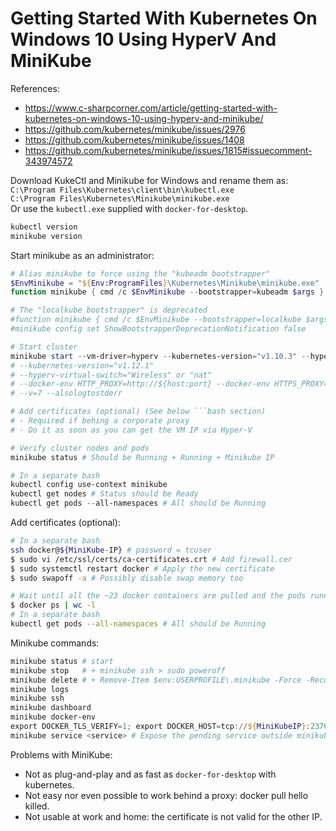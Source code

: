 # Getting Started With Kubernetes On Windows 10 Using HyperV And MiniKube

References:
- https://www.c-sharpcorner.com/article/getting-started-with-kubernetes-on-windows-10-using-hyperv-and-minikube/
- https://github.com/kubernetes/minikube/issues/2976
- https://github.com/kubernetes/minikube/issues/1408
- https://github.com/kubernetes/minikube/issues/1815#issuecomment-343974572

Download KukeCtl and Minikube for Windows and rename them as:<br/>
`C:\Program Files\Kubernetes\client\bin\kubectl.exe`<br/>
`C:\Program Files\Kubernetes\Minikube\minikube.exe`<br/>
Or use the `kubectl.exe` supplied with `docker-for-desktop`.

```bash or powershell
kubectl version
minikube version
```

Start minikube as an administrator:
```powershell
# Alias minikube to force using the "kubeadm bootstrapper"
$EnvMinikube = "${Env:ProgramFiles}\Kubernetes\Minikube\minikube.exe"
function minikube { cmd /c $EnvMinikube --bootstrapper=kubeadm $args }

# The "localkube bootstrapper" is deprecated
#function minikube { cmd /c $EnvMinikube --bootstrapper=localkube $args }
#minikube config set ShowBootstrapperDeprecationNotification false

# Start cluster
minikube start --vm-driver=hyperv --kubernetes-version="v1.10.3" --hyperv-virtual-switch="Ethernet" --memory 4096 --cpus=2
# --kubernetes-version="v1.12.1"
# --hyperv-virtual-switch="Wireless" or "nat"
# --docker-env HTTP_PROXY=http://${host:port} --docker-env HTTPS_PROXY=${https}
# --v=7 --alsologtostderr

# Add certificates (optional) (See below ```bash section)
# - Required if behing a corporate proxy
# - Do it as soon as you can get the VM IP via Hyper-V

# Verify cluster nodes and pods
minikube status # Should be Running + Running + Minikube IP

# In a separate bash
kubectl config use-context minikube
kubectl get nodes # Status should be Ready
kubectl get pods --all-namespaces # All should be Running
```

Add certificates (optional):
```bash
# In a separate bash
ssh docker@${MiniKube-IP} # password = tcuser
$ sudo vi /etc/ssl/certs/ca-certificates.crt # Add firewall.cer
$ sudo systemctl restart docker # Apply the new certificate
$ sudo swapoff -a # Possibly disable swap memory too

# Wait until all the ~23 docker containers are pulled and the pods running
$ docker ps | wc -l
# In a separate bash
kubectl get pods --all-namespaces # All should be Running
```

Minikube commands:
```powershell
minikube status # start
minikube stop   # + minikube ssh > sudo poweroff
minikube delete # + Remove-Item $env:USERPROFILE\.minikube -Force -Recurse
minikube logs
minikube ssh
minikube dashboard
minikube docker-env
export DOCKER_TLS_VERIFY=1; export DOCKER_HOST=tcp://${MiniKubeIP}:2376; export DOCKER_CERT_PATH=$HOME/.minikube/certs; export DOCKER_API_VERSION=1.35;
minikube service <service> # Expose the pending service outside minikube
```

Problems with MiniKube:
- Not as plug-and-play and as fast as `docker-for-desktop` with kubernetes.
- Not easy nor even possible to work behind a proxy: docker pull hello killed.
- Not usable at work and home: the certificate is not valid for the other IP.
